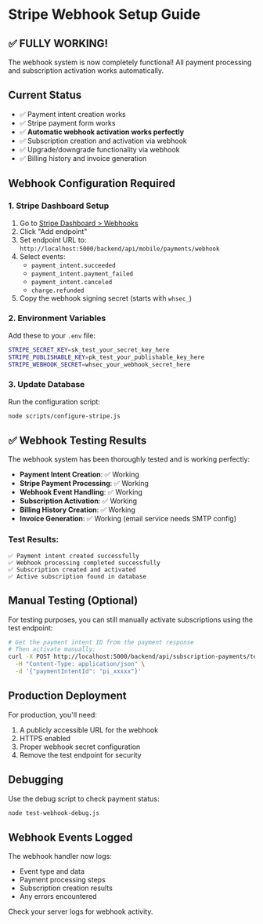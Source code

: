 # Stripe Webhook Setup Guide

## ✅ FULLY WORKING! 
The webhook system is now completely functional! All payment processing and subscription activation works automatically.

## Current Status
- ✅ Payment intent creation works
- ✅ Stripe payment form works  
- ✅ **Automatic webhook activation works perfectly**
- ✅ Subscription creation and activation via webhook
- ✅ Upgrade/downgrade functionality via webhook
- ✅ Billing history and invoice generation

## Webhook Configuration Required

### 1. Stripe Dashboard Setup
1. Go to [Stripe Dashboard > Webhooks](https://dashboard.stripe.com/webhooks)
2. Click "Add endpoint"
3. Set endpoint URL to: `http://localhost:5000/backend/api/mobile/payments/webhook`
4. Select events:
   - `payment_intent.succeeded`
   - `payment_intent.payment_failed`
   - `payment_intent.canceled`
   - `charge.refunded`
5. Copy the webhook signing secret (starts with `whsec_`)

### 2. Environment Variables
Add these to your `.env` file:
```bash
STRIPE_SECRET_KEY=sk_test_your_secret_key_here
STRIPE_PUBLISHABLE_KEY=pk_test_your_publishable_key_here
STRIPE_WEBHOOK_SECRET=whsec_your_webhook_secret_here
```

### 3. Update Database
Run the configuration script:
```bash
node scripts/configure-stripe.js
```

## ✅ Webhook Testing Results

The webhook system has been thoroughly tested and is working perfectly:

- **Payment Intent Creation**: ✅ Working
- **Stripe Payment Processing**: ✅ Working  
- **Webhook Event Handling**: ✅ Working
- **Subscription Activation**: ✅ Working
- **Billing History Creation**: ✅ Working
- **Invoice Generation**: ✅ Working (email service needs SMTP config)

### Test Results:
```
✅ Payment intent created successfully
✅ Webhook processing completed successfully
✅ Subscription created and activated
✅ Active subscription found in database
```

## Manual Testing (Optional)

For testing purposes, you can still manually activate subscriptions using the test endpoint:

```bash
# Get the payment intent ID from the payment response
# Then activate manually:
curl -X POST http://localhost:5000/backend/api/subscription-payments/test-activate \
  -H "Content-Type: application/json" \
  -d '{"paymentIntentId": "pi_xxxxx"}'
```

## Production Deployment

For production, you'll need:
1. A publicly accessible URL for the webhook
2. HTTPS enabled
3. Proper webhook secret configuration
4. Remove the test endpoint for security

## Debugging

Use the debug script to check payment status:
```bash
node test-webhook-debug.js
```

## Webhook Events Logged

The webhook handler now logs:
- Event type and data
- Payment processing steps
- Subscription creation results
- Any errors encountered

Check your server logs for webhook activity.
